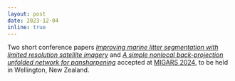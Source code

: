 ```yaml
---
layout: post
date: 2023-12-04
inline: true
---
```

Two short conference papers <i><a href="#CostaSansMIGARS2024">Improving marine litter segmentation with limited resolution satellite imagery</a></i> and <i><a href="#PereiraSansMIGARS2024">A simple nonlocal back-projection unfolded network for pansharpening</a></i> accepted at [MIGARS 2024](https://conferences.co.nz/migars2024/), to be held in Wellington, New Zealand.
